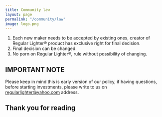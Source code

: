 ```yaml
---
title: Community law
layout: page
permalink: "/community/law"
image: logo.png
---
```


1. Each new maker needs to be accepted by existing ones, creator of Regular Lighter&reg; product has exclusive right for final decision.
2. Final decision can be changed.
3. No porn on Regular Lighter®, rule without possibility of changing.


## IMPORTANT NOTE
Please keep in mind this is early version of our policy, if having questions, before starting investments, please write to us on [regularlighter@yahoo.com](mailto:regularlighter@yahoo.com) address.

## Thank you for reading
